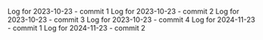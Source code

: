 Log for 2023-10-23 - commit 1
Log for 2023-10-23 - commit 2
Log for 2023-10-23 - commit 3
Log for 2023-10-23 - commit 4
Log for 2024-11-23 - commit 1
Log for 2024-11-23 - commit 2
